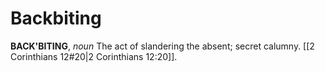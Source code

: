 # Backbiting

**BACK'BITING**, _noun_ The act of slandering the absent; secret calumny. [[2 Corinthians 12#20|2 Corinthians 12:20]].